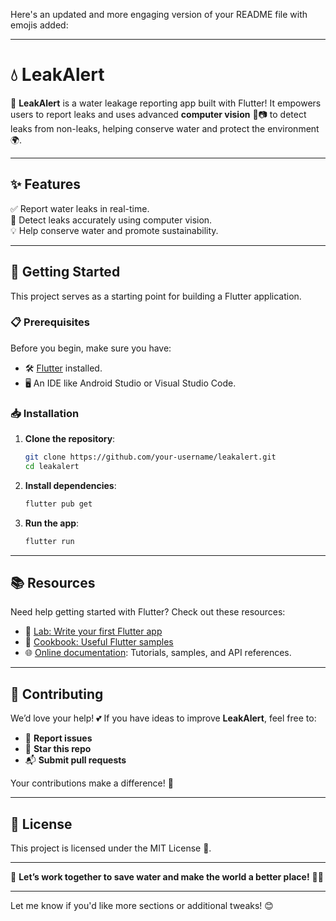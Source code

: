 Here's an updated and more engaging version of your README file with emojis added:  

---

# **💧 LeakAlert**  

🚨 **LeakAlert** is a water leakage reporting app built with Flutter! It empowers users to report leaks and uses advanced **computer vision** 🧠📷 to detect leaks from non-leaks, helping conserve water and protect the environment 🌍.  

---

## **✨ Features**  
✅ Report water leaks in real-time.  
🤖 Detect leaks accurately using computer vision.  
💡 Help conserve water and promote sustainability.  

---

## **🚀 Getting Started**  

This project serves as a starting point for building a Flutter application.  

### **📋 Prerequisites**  
Before you begin, make sure you have:  
- 🛠️ [Flutter](https://docs.flutter.dev/get-started/install) installed.  
- 🖥️ An IDE like Android Studio or Visual Studio Code.  

### **📥 Installation**  
1. **Clone the repository**:  
   ```bash  
   git clone https://github.com/your-username/leakalert.git  
   cd leakalert  
   ```  
2. **Install dependencies**:  
   ```bash  
   flutter pub get  
   ```  
3. **Run the app**:  
   ```bash  
   flutter run  
   ```  

---

## **📚 Resources**  
Need help getting started with Flutter? Check out these resources:  
- 📝 [Lab: Write your first Flutter app](https://docs.flutter.dev/get-started/codelab)  
- 📖 [Cookbook: Useful Flutter samples](https://docs.flutter.dev/cookbook)  
- 🌐 [Online documentation](https://docs.flutter.dev/): Tutorials, samples, and API references.  

---

## **🤝 Contributing**  
We’d love your help! 💕 If you have ideas to improve **LeakAlert**, feel free to:  
- 🐛 **Report issues**  
- 🌟 **Star this repo**  
- 📬 **Submit pull requests**  

Your contributions make a difference! 🙌  

---

## **📜 License**  
This project is licensed under the MIT License 📄.  

---

💙 **Let’s work together to save water and make the world a better place!** 🌱💦  

---

Let me know if you'd like more sections or additional tweaks! 😊

